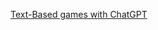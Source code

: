 [Text-Based games with ChatGPT](https://aruva.medium.com/text-based-games-with-chatgpt-ccd7bff65526)
